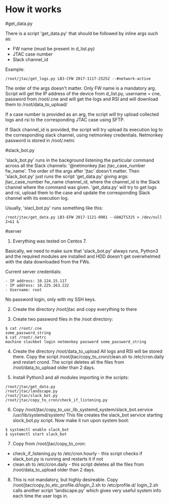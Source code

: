 # How it works
#get_data.py

There is a script 'get_data.py' that should be followed by inline args such as:
- FW name (must be present in d_list.py)
- JTAC case number
- Slack channel_id

Example:
```
/root/jtac/get_logs.py LB3-CFW 2017-1117-25252 --#network-active
```

The order of the args doesn't matter. Only FW name is a mandatory arg. Script will get the IP address of the device from d_list.py, username = cne, password from /root/.cne and will get the logs and RSI and will download them to /root/data_to_upload/<FW name>

If a case number is provided as an arg, the script will try upload collected logs and rsi to the corresponding JTAC case using SFTP.

If Slack channel_id is provided, the script will try upload its execution log to the corresponding slack channel, using netmonkey credentials. Netmonkey password is stored in /root/.netrc

#slack_bot.py

'slack_bot.py' runs in the background listening the particular command across all the Slack channels: '@netmonkey jtac jtac_case_number fw_name'. The order of the args after 'jtac' doesn't matter.
Then 'slack_bot.py' just runs the script 'get_data.py' giving args: jtac_case_number fw_name channel_id, where the channel_id is the Slack channel where the command was given. 'get_data.py' will try to get logs and rsi, upload them to the case and update the corresponding Slack channel with its execution log.

Usually, 'slacl_bot.py' runs something like this:
```
/root/jtac/get_data.py LB3-EFW 2017-1121-0901 --G0A2TS325 > /dev/null 2>&1 &
```

#server

1) Everything was tested on Centos 7.

Basically, we need to make sure that 'slack_bot.py' always runs, Python3 and the required modules are installed and HDD doesn't get overwhelmed with the data downloaded from the FWs.

Current server credentials:
```
- IP address: 10.124.15.117
- IP address: 10.225.163.222
- Username: root
```

No password login, only with my SSH keys.

2) Create the directory /root/jtac and copy everything to there

3) Create two password files in the /root directory:

```
$ cat /root/.cne
some_password_string
$ cat /root/.netrc
machine slackbot login netmonkey password some_password_string
```

4) Create the directory /root/data_to_upload
All logs and RSI will be stored there.
Copy the script /root/jtac/copy_to_cron/clean.sh to /etc/cron.daily and restart crond. The script deletes all the files from /root/data_to_upload older than 2 days.

5) Install Python3 and all modules importing in the scripts:
```
/root/jtac/get_data.py
/root/jtac/landscape.py
/root/jtac/slack_bot.py
/root/jtac/copy_to_cron/check_if_listening.py
```

6) Copy /root/jtac/copy_to_usr_lib_systemd_system/slack_bot.service /usr/lib/systemd/system/
This file creates the slack_bot service starting slock_bot.py script. Now make it run upon system boot:
```
$ systemctl enable slack_bot
$ systemctl start slack_bot
```

7) Copy from /root/jtac/copy_to_cron:
- check_if_listening.py to /etc/cron.hourly - this script checks if slack_bot.py is running and restarts it if not
- clean.sh to /etc/cron.daily - this script deletes all the files from /root/data_to_upload older than 2 days.

8) This is not mandatory, but highly desireable. Copy /root/jtac/copy_to_etc_profile.d/login_2.sh to /etc/profile.d/
login_2.sh calls another script 'landscape.py' which gives very useful system info each time the user logs in. 

